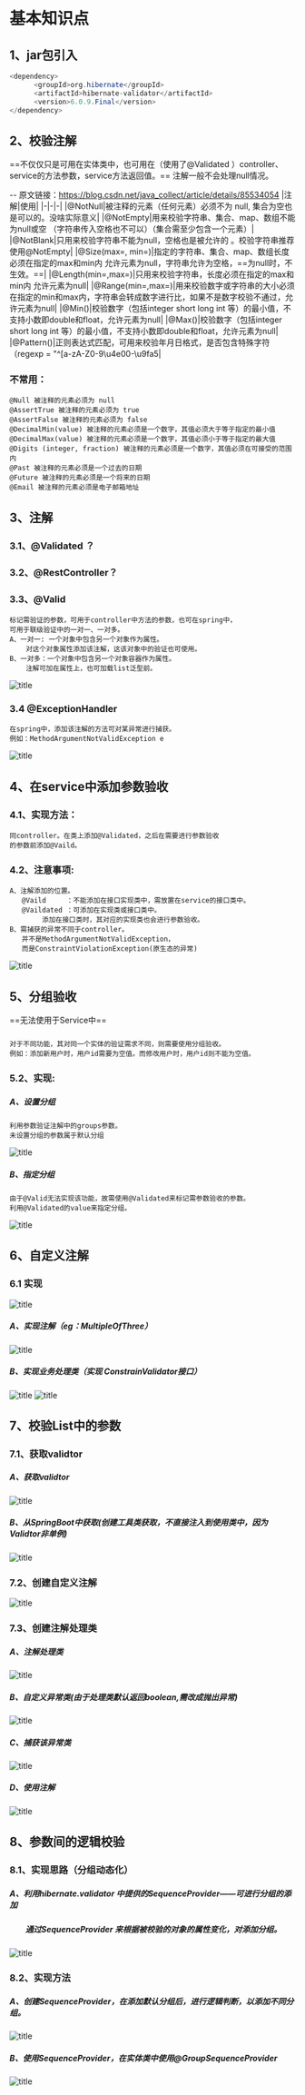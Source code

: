 
# 基本知识点
##  1、jar包引入
``` java
<dependency>
      <groupId>org.hibernate</groupId>
      <artifactId>hibernate-validator</artifactId>
      <version>6.0.9.Final</version>
</dependency>
```
## 2、校验注解 
==不仅仅只是可用在实体类中，也可用在（使用了@Validated ）controller、
service的方法参数，service方法返回值。==
注解一般不会处理null情况。

-- 原文链接：https://blog.csdn.net/java_collect/article/details/85534054
|注解|使用|
|-|-|-|
|@NotNull|被注释的元素（任何元素）必须不为 null, 集合为空也是可以的。没啥实际意义|
|@NotEmpty|用来校验字符串、集合、map、数组不能为null或空 （字符串传入空格也不可以）（集合需至少包含一个元素）|
|@NotBlank|只用来校验字符串不能为null，空格也是被允许的 。校验字符串推荐使用@NotEmpty|
|@Size(max=, min=)|指定的字符串、集合、map、数组长度必须在指定的max和min内 允许元素为null，字符串允许为空格，==为null时，不生效。==|
|@Length(min=,max=)|只用来校验字符串，长度必须在指定的max和min内 允许元素为null|
|@Range(min=,max=)|用来校验数字或字符串的大小必须在指定的min和max内，字符串会转成数字进行比，如果不是数字校验不通过，允许元素为null|
|@Min()|校验数字（包括integer short long int 等）的最小值，不支持小数即double和float，允许元素为null|
|@Max()|校验数字（包括integer short long int 等）的最小值，不支持小数即double和float，允许元素为null|
|@Pattern()|正则表达式匹配，可用来校验年月日格式，是否包含特殊字符（regexp = "^[a-zA-Z0-9\u4e00-\u9fa5|
### 不常用：
```
@Null 被注释的元素必须为 null
@AssertTrue 被注释的元素必须为 true
@AssertFalse 被注释的元素必须为 false
@DecimalMin(value) 被注释的元素必须是一个数字，其值必须大于等于指定的最小值
@DecimalMax(value) 被注释的元素必须是一个数字，其值必须小于等于指定的最大值
@Digits (integer, fraction) 被注释的元素必须是一个数字，其值必须在可接受的范围内
@Past 被注释的元素必须是一个过去的日期
@Future 被注释的元素必须是一个将来的日期
@Email 被注释的元素必须是电子邮箱地址
```
## 3、注解
###  3.1、@Validated ？
###  3.2、@RestController？
###  3.3、@Valid 
  	标记需验证的参数，可用于controller中方法的参数，也可在spring中，
	可用于联级验证中的一对一、一对多。
	A、一对一: 一个对象中包含另一个对象作为属性。
		对这个对象属性添加该注解，这该对象中的验证也可使用。
	B、一对多：一个对象中包含另一个对象容器作为属性。
		注解可加在属性上，也可加载list泛型前。
![title](https://i.loli.net/2019/12/25/D2lnKajL7B3FWZX.png)
### <span id='3.4'> 3.4 @ExceptionHandler
	在spring中，添加该注解的方法可对某异常进行捕获。
	例如：MethodArgumentNotValidException e
![title](https://i.loli.net/2019/12/25/DkXS72z8ymVHs9g.png)

##  4、在service中添加参数验收
###  4.1、实现方法：
	同controller。在类上添加@Validated，之后在需要进行参数验收
	的参数前添加@Vaild。
### <span id='4.2'> 4.2、注意事项:
	A、注解添加的位置。
	   @Vaild     ：不能添加在接口实现类中，需放置在service的接口类中。
	   @Vaildated ：可添加在实现类或接口类中。
			添加在接口类时，其对应的实现类也会进行参数验收。
	B、需捕获的异常不同于controller。
	   并不是MethodArgumentNotValidException，
	   而是ConstraintViolationException(原生态的异常)
![title](https://i.loli.net/2019/12/25/LfBN1nYHap4oICl.png)

## <span id='5'> 5、分组验收
==无法使用于Service中==
### <span id='5.1'> 
	对于不同功能，其对同一个实体的验证需求不同，则需要使用分组验收。
	例如：添加新用户时，用户id需要为空值。而修改用户时，用户id则不能为空值。
### <span id='5.2'> 5.2、实现:
##### A、设置分组
	利用参数验证注解中的groups参数。
	未设置分组的参数属于默认分组
![title](https://i.loli.net/2019/12/25/N4YIeB2XiAG7zOM.png)
##### B、指定分组
	由于@Valid无法实现该功能，故需使用@Validated来标记需参数验收的参数。
	利用@Validated的value来指定分组。
![title](https://i.loli.net/2019/12/25/xBirm8CySeluRdO.png)

## <span id='6'> 6、自定义注解
### <span id='6.1'> 6.1 实现
![title](https://i.loli.net/2019/12/25/to8ImMyNliRhbLk.png)
##### A、实现注解（eg：MultipleOfThree）
![title](https://i.loli.net/2019/12/25/MhaCUDuZzye8drA.png)
##### B、实现业务处理类（实现 ConstrainValidator接口）
![title](https://i.loli.net/2019/12/25/3ZmneUurxVYgT7t.png)
![title](https://i.loli.net/2019/12/25/gEj84YzF1u6NJWp.png)

## <span id='7'> 7、校验List中的参数
### <span id='7.1'> 7.1、获取validtor
##### A、获取validtor
![title](https://i.loli.net/2019/12/26/nBJNFeyPDsrhQgZ.png)
##### B、从SpringBoot中获取(创建工具类获取，不直接注入到使用类中，因为Validtor非单例)
![title](https://i.loli.net/2019/12/26/nISaLUHBzZmWRot.png)
### <span id='7.2'> 7.2、创建自定义注解
![title](https://i.loli.net/2019/12/26/q58ZYX9MDJyTAiU.png)
### <span id='7.3'> 7.3、创建注解处理类
##### A、注解处理类
![title](https://i.loli.net/2019/12/26/3Di65jMOXscZThI.png)
##### B、自定义异常类(由于处理类默认返回boolean,需改成抛出异常)
![title](https://i.loli.net/2019/12/26/CHNldPUWcu3Mf7r.png)
##### C、捕获该异常类
![title](https://i.loli.net/2019/12/26/nlPAOJpXVyEtmML.png)
##### D、使用注解
![title](https://i.loli.net/2019/12/26/PGpiIoOXDsMfxlz.png)

## <span id='8'></span> 8、参数间的逻辑校验
### <span id='8.1'></span> 8.1、实现思路（分组动态化）
##### A、利用hibernate.validator 中提供的SequenceProvider——可进行分组的添加
##### &emsp;&emsp;通过SequenceProvider 来根据被校验的对象的属性变化，对添加分组。
![title](https://i.loli.net/2019/12/26/8cwdxmS9b7NZzHo.png)
### <span id='8.2'></span> 8.2、实现方法
##### A、创建SequenceProvider，在添加默认分组后，进行逻辑判断，以添加不同分组。
![title](https://i.loli.net/2019/12/26/a1W9O8dNApFCqiY.png)
##### B、使用SequenceProvider，在实体类中使用@GroupSequenceProvider
![title](https://i.loli.net/2019/12/26/DvpoSIg1M7WtqU8.png)